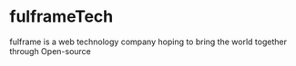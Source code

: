 # fulframeTech
fulframe is a web technology company hoping to bring the world together through Open-source 
